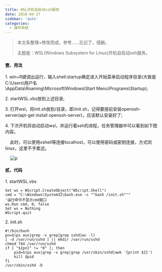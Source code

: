 ```yaml
---
title: WSL开机自启动ssh服务
date: 2018-04-27
sidebar: 'auto'
categories:
  - 操作系统
---
```


<p></p><p></p><blockquote><p>本文系整理+修改而成，参考……忘记了，侵删。</p><p>主题是：WSL(Windows&nbsp;Subsystem&nbsp;for&nbsp;Linux)开机自启动ssh服务。</p></blockquote><h4><b>壹、用法</b></h4><p>1.&nbsp;win+R键调出运行，输入shell:startup确定进入开始菜单启动程序目录(大致是C:\Users\用户名\AppData\Roaming\Microsoft\Windows\Start&nbsp;Menu\Programs\Startup);</p><p>2.&nbsp;startWSL.vbs放到上述目录;
</p><p>3.&nbsp;打开wsl，将init.sh放到/目录，即/init.sh，记得要提前安装openssh-server(apt-get&nbsp;install&nbsp;openssh-server)，应该默认安装好了;
</p><p>4.&nbsp;下次开机将自动启动wsl，并运行着ssh的进程，任务管理器中可以看到如下图内容。
</p><p>&nbsp;&nbsp;&nbsp;&nbsp;此时，可以使用xshell等连接localhost，可以使用密码或密钥连接，方式同linux，这里不予累述。</p><p>&nbsp; &nbsp;&nbsp;<img src="https://static.saintic.com/EauDouce/blog/201804271004293550.png" alt="p" style="max-width: 100%;"></p><h4><b>贰、代码</b></h4><p>1. startWSL.vbs</p><pre style="max-width: 100%;"><code class="cs hljs" codemark="1">Set ws = WScript.CreateObject(<span class="hljs-string">"WScript.Shell"</span>)
cmd = <span class="hljs-string">"C:\Windows\System32\bash.exe -c "</span><span class="hljs-string">"bash /init.sh"</span><span class="hljs-string">""</span>
<span class="hljs-string">'运行命令不显示cmd窗口
ws.Run cmd, 0, false
Set ws = Nothing
WScript.quit</span></code></pre><p></p><p>2. init.sh</p><p></p><pre style="max-width: 100%;"><code class="bash hljs" codemark="1"><span class="hljs-meta">#!/bin/bash</span>
pn=$(ps aux|grep -v grep|grep sshd|wc <span class="hljs-_">-l</span>)
[ <span class="hljs-_">-d</span> /var/run/sshd ] || mkdir /var/run/sshd
chmod 744 /var/run/sshd
<span class="hljs-keyword">if</span> [ <span class="hljs-string">"<span class="hljs-variable">${pn}</span>"</span> != <span class="hljs-string">"0"</span> ]; <span class="hljs-keyword">then</span>
    pid=$(ps aux|grep -v grep|grep /usr/sbin/sshd|awk <span class="hljs-string">'{print $2}'</span>)
    <span class="hljs-built_in">kill</span> <span class="hljs-variable">$pid</span>
<span class="hljs-keyword">fi</span>
/usr/sbin/sshd -D</code></pre>